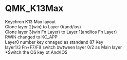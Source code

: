 # QMK_K13Max
Keychron K13 Max layout<BR>
Clone layer 2(win) to Layer 0(and/ios)<BR>
Clone layer 3(win Fn Layer) to Layer 1(and/ios Fn Layer)<BR>
RWIN changed to KC_APP<BR>
Layer0 number key chnaged as standand 87 Key <BR>
layer1/3 Fn+F7/F8 switch bwtween layer 0/2 as Main layer<BR>
*Switch the OS key ot And/IOS
